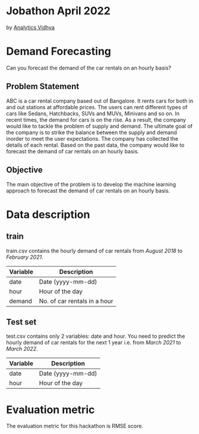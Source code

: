 # Jobathon April 2022
by [Analytics Vidhya](https://www.analyticsvidhya.com)

# Demand Forecasting
Can you forecast the demand of the car rentals on an hourly basis?

## Problem Statement
ABC is a car rental company based out of Bangalore. It rents cars for both in and out stations at affordable prices. The users can rent different types of cars like Sedans, Hatchbacks, SUVs and MUVs, Minivans and so on. In recent times, the demand for cars is on the rise. As a result, the company would like to tackle the problem of supply and demand. The ultimate goal of the company is to strike the balance between the supply and demand inorder to meet the user expectations. The company has collected the details of each rental. Based on the past data, the company would like to forecast the demand of car rentals on an hourly basis. 

## Objective
The main objective of the problem is to develop the machine learning approach to forecast the demand of car rentals on an hourly basis.

# Data description
## train
train.csv contains the hourly demand of car rentals from *August 2018* to *February 2021*.

|Variable|	Description|
|--------|-------------|
|date	|Date (yyyy-mm-dd)|
|hour|	Hour of the day|
|demand|	No. of car rentals in a hour|

## Test set
test.csv contains only 2 variables: date and hour. You need to predict the hourly demand of car rentals for the next 1 year i.e. from *March 2021* to *March 2022*.

|Variable|	Description|
|--------|-------------|
|date|	Date (yyyy-mm-dd)|
|hour	|Hour of the day|

# Evaluation metric
The evaluation metric for this hackathon is RMSE score.


